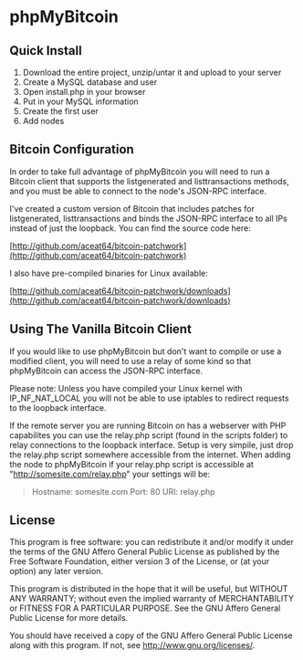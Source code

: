 phpMyBitcoin
============

Quick Install
-------------
1. Download the entire project, unzip/untar it and upload to your server
2. Create a MySQL database and user
3. Open install.php in your browser
4. Put in your MySQL information
5. Create the first user
6. Add nodes

Bitcoin Configuration
---------------------
In order to take full advantage of phpMyBitcoin you will need to run a Bitcoin
client that supports the listgenerated and listtransactions methods, and you
must be able to connect to the node's JSON-RPC interface.

I've created a custom version of Bitcoin that includes patches for
listgenerated, listtransactions and binds the JSON-RPC interface to all IPs
instead of just the loopback. You can find the source code here:

[http://github.com/aceat64/bitcoin-patchwork](http://github.com/aceat64/bitcoin-patchwork)

I also have pre-compiled binaries for Linux available:

[http://github.com/aceat64/bitcoin-patchwork/downloads](http://github.com/aceat64/bitcoin-patchwork/downloads)

Using The Vanilla Bitcoin Client
--------------------------------
If you would like to use phpMyBitcoin but don't want to compile or use a
modified client, you will need to use a relay of some kind so that phpMyBitcoin
can access the JSON-RPC interface.

Please note: Unless you have compiled your Linux kernel with IP_NF_NAT_LOCAL
you will not be able to use iptables to redirect requests to the loopback
interface.

If the remote server you are running Bitcoin on has a webserver with PHP
capabilites you can use the relay.php script (found in the scripts folder) to
relay connections to the loopback interface. Setup is very simpile, just drop
the relay.php script somewhere accessible from the internet. When adding the
node to phpMyBitcoin if your relay.php script is accessible at
"http://somesite.com/relay.php" your settings will be:

> Hostname: somesite.com
> Port: 80
> URI: relay.php

License
-------
This program is free software: you can redistribute it and/or modify
it under the terms of the GNU Affero General Public License as published by
the Free Software Foundation, either version 3 of the License, or
(at your option) any later version.

This program is distributed in the hope that it will be useful,
but WITHOUT ANY WARRANTY; without even the implied warranty of
MERCHANTABILITY or FITNESS FOR A PARTICULAR PURPOSE.  See the
GNU Affero General Public License for more details.

You should have received a copy of the GNU Affero General Public License
along with this program.  If not, see <http://www.gnu.org/licenses/>.
